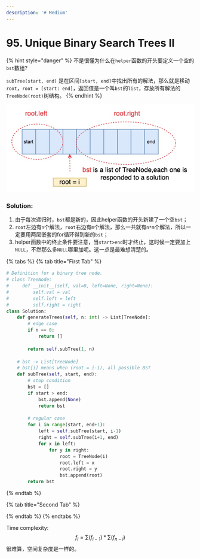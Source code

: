 ```yaml
---
description: '# Medium'
---
```


# 95. Unique Binary Search Trees II

{% hint style="danger" %}
不是很懂为什么在`helper`函数的开头要定义一个空的`bst`数组?

`subTree(start, end)` 是在区间`[start, end]`中找出所有的解法，那么就是移动`root`，`root = [start: end]`，返回值是一个叫`bst`的`list`，存放所有解法的`TreeNode(root)`树结构。
{% endhint %}

![&#x7528;&#x4E24;&#x5C42;&#x5FAA;&#x73AF;&#x9488;&#x5BF9;&#x5F53;&#x524D;&#x7684;root&#x6765;&#x6784;&#x5EFA;&#x65B0;&#x7684;bst](.gitbook/assets/1592851437082.jpg)

### Solution:

1. 由于每次递归时，`bst`都是新的，因此helper函数的开头新建了一个空`bst`；
2. `root`左边有`n`个解法，`root`右边有`m`个解法，那么一共就有`n*m`个解法，所以一定要用两层嵌套的for循环得到新的`bst`；
3. helper函数中的终止条件要注意，当`start>end`时才终止，这时候一定要加上`NULL`，不然那么多`NULL`哪里加呢。这一点是最难想清楚的。

{% tabs %}
{% tab title="First Tab" %}
```python
# Definition for a binary tree node.
# class TreeNode:
#     def __init__(self, val=0, left=None, right=None):
#         self.val = val
#         self.left = left
#         self.right = right
class Solution:
    def generateTrees(self, n: int) -> List[TreeNode]:     
        # edge case
        if n == 0:
            return []

        return self.subTree(1, n)
    
    # bst -> List[TreeNode]
    # bst[i] means when (root = i-1), all possible BST
    def subTree(self, start, end): 
        # stop condition
        bst = []
        if start > end:
            bst.append(None)
            return bst
        
        # regular case
        for i in range(start, end+1):
            left = self.subTree(start, i-1)
            right = self.subTree(i+1, end)
            for x in left:
                for y in right:
                    root = TreeNode(i)
                    root.left = x
                    root.right = y
                    bst.append(root)
        return bst
```
{% endtab %}

{% tab title="Second Tab" %}

{% endtab %}
{% endtabs %}

Time complexity: $$f_i=\sum(f_{i-1})*\sum(f_{n-i})$$ 很难算，空间复杂度是一样的。

